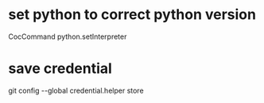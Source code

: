 # set python to correct python version
CocCommand python.setInterpreter

# save credential
git config --global credential.helper store
